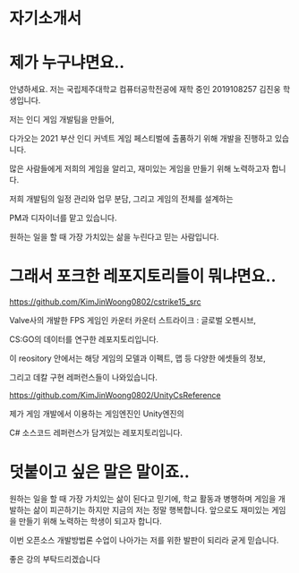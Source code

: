 # 자기소개서

# 제가 누구냐면요..

안녕하세요. 저는 국립제주대학교 컴퓨터공학전공에 재학 중인 2019108257 김진웅 학생입니다.

저는 인디 게임 개발팀을 만들어, 

다가오는 2021 부산 인디 커넥트 게임 페스티벌에 출품하기 위해 개발을 진행하고 있습니다. 

많은 사람들에게 저희의 게임을 알리고, 재미있는 게임을 만들기 위해 노력하고자 합니다. 

저희 개발팀의 일정 관리와 업무 분담, 그리고 게임의 전체를 설계하는 

PM과 디자이너를 맡고 있습니다. 

원하는 일을 할 때 가장 가치있는 삶을 누린다고 믿는 사람입니다.

# 그래서 포크한 레포지토리들이 뭐냐면요..

 https://github.com/KimJinWoong0802/cstrike15_src

Valve사의 개발한 FPS 게임인 카운터 카운터 스트라이크 : 글로벌 오펜시브, 

CS:GO의 데이터를 연구한 레포지토리입니다. 

이 reository 안에서는 해당 게임의 모델과 이펙트, 맵 등 다양한 에셋들의 정보, 

그리고 데칼 구현 레퍼런스들이 나와있습니다. 

https://github.com/KimJinWoong0802/UnityCsReference

제가 게임 개발에서 이용하는 게임엔진인 Unity엔진의 

C# 소스코드 레퍼런스가 담겨있는 레포지토리입니다.

# 덧붙이고 싶은 말은 말이죠..

원하는 일을 할 때 가장 가치있는 삶이 된다고 믿기에, 학교 활동과 병행하며 게임을 개발하는 삶이 피곤하기는 하지만 지금의 저는 정말 행복합니다.
앞으로도 재미있는 게임을 만들기 위해 노력하는 학생이 되고자 합니다. 

이번 오픈소스 개발방법론 수업이 나아가는 저를 위한 발판이 되리라 굳게 믿습니다.

좋은 강의 부탁드리겠습니다
